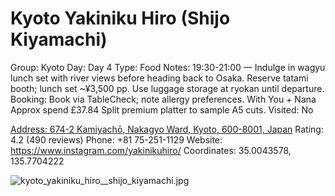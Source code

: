 # Kyoto Yakiniku Hiro (Shijo Kiyamachi)

Group: Kyoto
Day: Day 4
Type: Food
Notes: 19:30-21:00 — Indulge in wagyu lunch set with river views before heading back to Osaka. Reserve tatami booth; lunch set ~¥3,500 pp. Use luggage storage at ryokan until departure. Booking: Book via TableCheck; note allergy preferences. With You + Nana Approx spend £37.84 Split premium platter to sample A5 cuts.
Visited: No

[Address: 674-2 Kamiyachō, Nakagyo Ward, Kyoto, 600-8001, Japan](https://maps.google.com/?cid=3280333615075260841)
Rating: 4.2 (490 reviews)
Phone: +81 75-251-1129
Website: https://www.instagram.com/yakinikuhiro/
Coordinates: 35.0043578, 135.7704222

![kyoto_yakiniku_hiro__shijo_kiyamachi.jpg](Kyoto%20Yakiniku%20Hiro%20-Shijo%20Kiyamachi-%20kyotoyakinik01ee0dcb3e/kyoto_yakiniku_hiro__shijo_kiyamachi.jpg)
